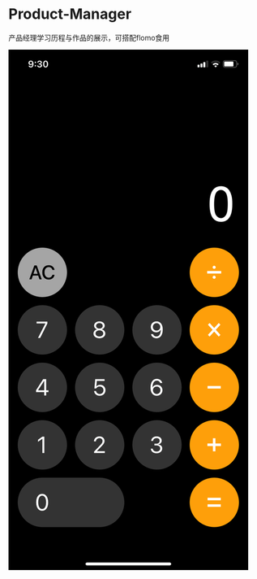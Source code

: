 # Product-Manager
产品经理学习历程与作品的展示，可搭配flomo食用

![成果展示](https://github.com/CookieJobs/Product-Manager/blob/main/%E6%88%90%E5%93%81%E6%A0%B7%E5%BC%8F.png)
